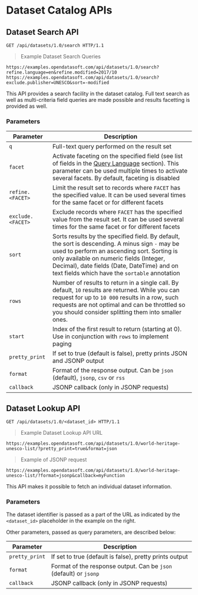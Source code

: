 # Dataset Catalog APIs

## Dataset Search API

```http
GET /api/datasets/1.0/search HTTP/1.1
```

> Example Dataset Search Queries

```text
https://examples.opendatasoft.com/api/datasets/1.0/search?refine.language=en&refine.modified=2017/10
https://examples.opendatasoft.com/api/datasets/1.0/search?exclude.publisher=UNESCO&sort=-modified
```

This API provides a search facility in the dataset catalog. Full text search as well as multi-criteria field queries
are made possible and results facetting is provided as well.

### Parameters

Parameter         | Description
----------------- | -----------
`q`               | Full-text query performed on the result set
`facet`           | Activate faceting on the specified field (see list of fields in the [Query Language](#field-queries) section). This parameter can be used multiple times to activate several facets. By default, faceting is disabled
`refine.<FACET>`  | Limit the result set to records where `FACET` has the specified value. It can be used several times for the same facet or for different facets
`exclude.<FACET>` | Exclude records where `FACET` has the specified value from the result set. It can be used several times for the same facet or for different facets
`sort`            | Sorts results by the specified field. By default, the sort is descending. A minus sign `-` may be used to perform an ascending sort. Sorting is only available on numeric fields (Integer, Decimal), date fields (Date, DateTime) and on text fields which have the `sortable`  annotation
`rows`            | Number of results to return in a single call. By default, `10` results are returned. While you can request for up to `10 000` results in a row, such requests are not optimal and can be throttled so you should consider splitting them into smaller ones.
`start`           | Index of the first result to return (starting at 0). Use in conjunction with `rows` to implement paging
`pretty_print`    | If set to true (default is false), pretty prints JSON and JSONP output
`format`          | Format of the response output. Can be `json` (default), `jsonp`, `csv` or `rss`
`callback`        | JSONP callback (only in JSONP requests)

## Dataset Lookup API

```http
GET /api/datasets/1.0/<dataset_id> HTTP/1.1
```

> Example Dataset Lookup API URL

```text
https://examples.opendatasoft.com/api/datasets/1.0/world-heritage-unesco-list/?pretty_print=true&format=json
```

> Example of JSONP request

```text
https://examples.opendatasoft.com/api/datasets/1.0/world-heritage-unesco-list/?format=jsonp&callback=myFunction
```

This API makes it possible to fetch an individual dataset information.

### Parameters

The dataset identifier is passed as a part of the URL as indicated by the `<dataset_id>` placeholder in the example on the right.

Other parameters, passed as query parameters, are described below:

Parameter      | Description
-------------- | -----------
`pretty_print` | If set to true (default is false), pretty prints output
`format`       | Format of the response output. Can be `json` (default) or `jsonp`
`callback`     | JSONP callback (only in JSONP requests)
